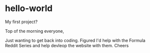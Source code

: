 # hello-world
My first project?

Top of the morning everyone,

Just wanting to get back into coding. Figured I'd help with the Formula Reddit Series and help devleop the website with them. 
Cheers
